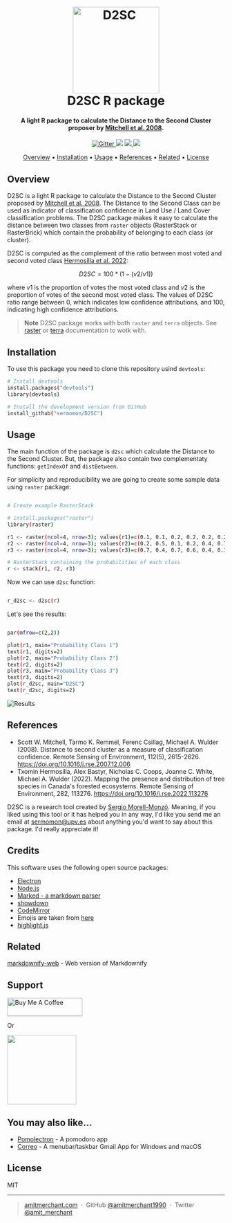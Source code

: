 
<h1 align="center">
  <br>
  <a href="http://www.amitmerchant.com/electron-markdownify"><img src="https://user-images.githubusercontent.com/59225676/213167385-bd9870cf-20a9-40cd-86dc-36e25b99b0f7.png" alt="D2SC" width="200"></a>
  <br>
  D2SC R package
  <br>
</h1>

<h4 align="center">A light R package to calculate the Distance to the Second Cluster proposer by <a href="https://doi.org/10.1016/j.rse.2007.12.006" target="_blank">Mitchell et al. 2008</a>.</h4>

<p align="center">
  <a href="https://badge.fury.io/js/electron-markdownify">
    <img src="https://badge.fury.io/js/electron-markdownify.svg"
         alt="Gitter">
  </a>
  <a href="https://gitter.im/amitmerchant1990/electron-markdownify"><img src="https://badges.gitter.im/amitmerchant1990/electron-markdownify.svg"></a>
  <a href="https://saythanks.io/to/bullredeyes@gmail.com">
      <img src="https://img.shields.io/badge/SayThanks.io-%E2%98%BC-1EAEDB.svg">
  </a>
  <a href="https://www.paypal.me/AmitMerchant">
    <img src="https://img.shields.io/badge/$-donate-ff69b4.svg?maxAge=2592000&amp;style=flat">
  </a>
</p>


<p align="center">
  <a href="#Overview">Overview</a> •
  <a href="#Installation">Installation</a> •
  <a href="#Usage">Usage</a> •
  <a href="#References">References</a> •
  <a href="#Related">Related</a> •
  <a href="#License">License</a>
</p>

## Overview

D2SC is a light R package to calculate the Distance to the Second Cluster proposed by [Mitchell et al. 2008](https://doi.org/10.1016/j.rse.2007.12.006). The Distance to the Second Class can be used as indicator of classification confidence in Land Use / Land Cover classification problems. The D2SC package makes it easy to calculate the distance between two classes from `raster` objects (RasterStack or RasterBrick) which contain the probability of belonging to each class (or cluster).

D2SC is computed as the complement of the ratio between most voted and second voted class [Hermosilla et al. 2022](https://doi.org/10.1016/j.rse.2022.113276):

$$D2SC = 100*(1-(v2/v1))$$

where $v1$ is the proportion of votes the most voted class and $v2$ is the proportion of votes of the second most voted class. The values of D2SC ratio range between 0, which indicates low confidence attributions, and 100, indicating high confidence attributions.

> **Note**
> D2SC package works with both `raster` and `terra` objects. See [raster](https://cran.r-project.org/web/packages/raster/index.html) or [terra](https://cran.r-project.org/web/packages/terra/index.html) documentation to wotk with.

## Installation

To use this package you need to clone this repository usind `devtools`:

```bash
# Install devtools
install.packages("devtools")
library(devtools)
```

```bash
# Install the development version from GitHub
install_github("sermomon/D2SC")
```

## Usage

The main function of the package is `d2sc` which calculate the Distance to the Second Cluster. But, the package also contain two complementaty functions: `getIndexOf` and `distBetween`.

For simplicity and reproducibility we are going to create some sample data using `raster` package:

```bash

# Create example RasterStack

# install.packages("raster")
library(raster)

r1 <- raster(ncol=4, nrow=3); values(r1)=c(0.1, 0.1, 0.2, 0.2, 0.2, 0.2, 0.2, 0.2, 0.2, 0.9, 0.2, 0.0)
r2 <- raster(ncol=4, nrow=3); values(r2)=c(0.2, 0.5, 0.1, 0.2, 0.4, 0.7, 0.2, 0.8, 0.5, 0.0, 0.8, 0.0)
r3 <- raster(ncol=4, nrow=3); values(r3)=c(0.7, 0.4, 0.7, 0.6, 0.4, 0.1, 0.6, 0.0, 0.3, 0.1, 0.0, 1.0)

# RasterStack containing the probabilities of each class
r <- stack(r1, r2, r3)

```

Now we can use `d2sc` function:

```bash

r_d2sc <- d2sc(r)

```

Let's see the results:

```bash

par(mfrow=c(2,2))

plot(r1, main="Probability Class 1")
text(r1, digits=2)
plot(r2, main="Probability Class 2")
text(r2, digits=2)
plot(r3, main="Probability Class 3")
text(r3, digits=2)
plot(r_d2sc, main="D2SC")
text(r_d2sc, digits=2)

```

![Results](https://user-images.githubusercontent.com/59225676/213208773-d2acca76-f10a-4791-b06a-986038561d6d.png)


## References

* Scott W. Mitchell, Tarmo K. Remmel, Ferenc Csillag, Michael A. Wulder (2008). Distance to second cluster as a measure of classification confidence. Remote Sensing of Environment, 112(5), 2615-2626. https://doi.org/10.1016/j.rse.2007.12.006
* Txomin Hermosilla, Alex Bastyr, Nicholas C. Coops, Joanne C. White, Michael A. Wulder (2022). Mapping the presence and distribution of tree species in Canada's forested ecosystems. Remote Sensing of Environment, 282, 113276. https://doi.org/10.1016/j.rse.2022.113276

D2SC is a research tool created by [Sergio Morell-Monzó](https://orcid.org/0000-0001-8883-2618). Meaning, if you liked using this tool or it has helped you in any way, I'd like you send me an email at <sermomon@upv.es> about anything you'd want to say about this package. I'd really appreciate it!

## Credits

This software uses the following open source packages:

- [Electron](http://electron.atom.io/)
- [Node.js](https://nodejs.org/)
- [Marked - a markdown parser](https://github.com/chjj/marked)
- [showdown](http://showdownjs.github.io/showdown/)
- [CodeMirror](http://codemirror.net/)
- Emojis are taken from [here](https://github.com/arvida/emoji-cheat-sheet.com)
- [highlight.js](https://highlightjs.org/)

## Related

[markdownify-web](https://github.com/amitmerchant1990/markdownify-web) - Web version of Markdownify

## Support

<a href="https://www.buymeacoffee.com/5Zn8Xh3l9" target="_blank"><img src="https://www.buymeacoffee.com/assets/img/custom_images/purple_img.png" alt="Buy Me A Coffee" style="height: 41px !important;width: 174px !important;box-shadow: 0px 3px 2px 0px rgba(190, 190, 190, 0.5) !important;-webkit-box-shadow: 0px 3px 2px 0px rgba(190, 190, 190, 0.5) !important;" ></a>

<p>Or</p> 

<a href="https://www.patreon.com/amitmerchant">
	<img src="https://c5.patreon.com/external/logo/become_a_patron_button@2x.png" width="160">
</a>

## You may also like...

- [Pomolectron](https://github.com/amitmerchant1990/pomolectron) - A pomodoro app
- [Correo](https://github.com/amitmerchant1990/correo) - A menubar/taskbar Gmail App for Windows and macOS

## License

MIT

---

> [amitmerchant.com](https://www.amitmerchant.com) &nbsp;&middot;&nbsp;
> GitHub [@amitmerchant1990](https://github.com/amitmerchant1990) &nbsp;&middot;&nbsp;
> Twitter [@amit_merchant](https://twitter.com/amit_merchant)

